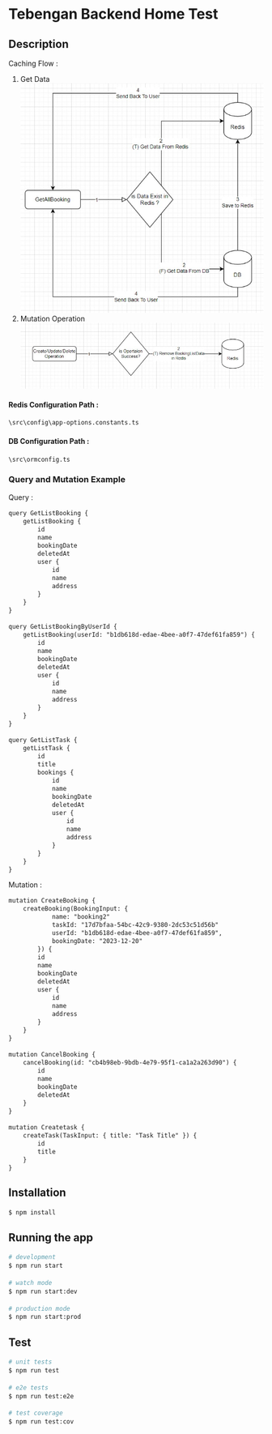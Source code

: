 # Tebengan Backend Home Test
## Description
Caching Flow :
1. Get Data <br />
![alt text](https://github.com/Isra1112/tebengan-home-test/blob/master/img/redis-1.jpg?raw=true)
2. Mutation Operation <br />
![alt text](https://github.com/Isra1112/tebengan-home-test/blob/master/img/redis-2.jpg?raw=true)


#### Redis Configuration Path :
```sh
\src\config\app-options.constants.ts
```

#### DB Configuration Path :
```path
\src\ormconfig.ts
```

### Query and Mutation Example
Query : 
```
query GetListBooking {
    getListBooking {
        id
        name
        bookingDate
        deletedAt
        user {
            id
            name
            address
        }
    }
}

query GetListBookingByUserId {
    getListBooking(userId: "b1db618d-edae-4bee-a0f7-47def61fa859") {
        id
        name
        bookingDate
        deletedAt
        user {
            id
            name
            address
        }
    }
}

query GetListTask {
    getListTask {
        id
        title
        bookings {
            id
            name
            bookingDate
            deletedAt
            user {
                id
                name
                address
            }
        }
    }
}
```

Mutation : 
```
mutation CreateBooking {
    createBooking(BookingInput: {
            name: "booking2"
            taskId: "17d7bfaa-54bc-42c9-9380-2dc53c51d56b"
            userId: "b1db618d-edae-4bee-a0f7-47def61fa859",
            bookingDate: "2023-12-20"
        }) {
        id
        name
        bookingDate
        deletedAt
        user {
            id
            name
            address
        }
    }
}

mutation CancelBooking {
    cancelBooking(id: "cb4b98eb-9bdb-4e79-95f1-ca1a2a263d90") {
        id
        name
        bookingDate
        deletedAt
    }
}

mutation Createtask {
    createTask(TaskInput: { title: "Task Title" }) {
        id
        title
    }
}
```

## Installation

```bash
$ npm install
```

## Running the app

```bash
# development
$ npm run start

# watch mode
$ npm run start:dev

# production mode
$ npm run start:prod
```

## Test

```bash
# unit tests
$ npm run test

# e2e tests
$ npm run test:e2e

# test coverage
$ npm run test:cov
```
